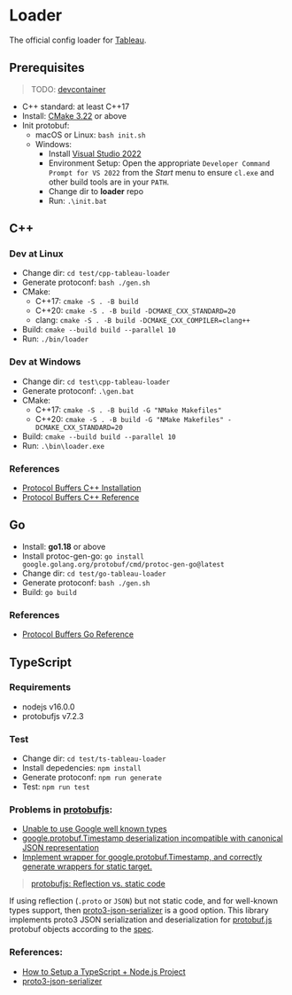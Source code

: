 # Loader

The official config loader for [Tableau](https://github.com/tableauio/tableau).

## Prerequisites

> TODO: [devcontainer](https://code.visualstudio.com/docs/devcontainers/containers)

- C++ standard: at least C++17
- Install: [CMake 3.22](https://github.com/Kitware/CMake/releases/tag/v3.31.8) or above
- Init protobuf:
  - macOS or Linux: `bash init.sh`
  - Windows: 
    - Install [Visual Studio 2022](https://visualstudio.microsoft.com/downloads/)
    - Environment Setup: Open the appropriate `Developer Command Prompt for VS 2022` from the *Start* menu to ensure `cl.exe` and other build tools are in your `PATH`.
    - Change dir to **loader** repo
    - Run: `.\init.bat`

## C++

### Dev at Linux

- Change dir: `cd test/cpp-tableau-loader`
- Generate protoconf: `bash ./gen.sh`
- CMake:
  - C++17: `cmake -S . -B build`
  - C++20: `cmake -S . -B build -DCMAKE_CXX_STANDARD=20`
  - clang: `cmake -S . -B build -DCMAKE_CXX_COMPILER=clang++`
- Build: `cmake --build build --parallel 10`
- Run: `./bin/loader`

### Dev at Windows

- Change dir: `cd test\cpp-tableau-loader`
- Generate protoconf: `.\gen.bat`
- CMake:
  - C++17: `cmake -S . -B build -G "NMake Makefiles"`
  - C++20: `cmake -S . -B build -G "NMake Makefiles" -DCMAKE_CXX_STANDARD=20`
- Build: `cmake --build build --parallel 10`
- Run: `.\bin\loader.exe`

### References

- [Protocol Buffers C++ Installation](https://github.com/protocolbuffers/protobuf/tree/master/src)
- [Protocol Buffers C++ Reference](https://protobuf.dev/reference/cpp/)

## Go

- Install: **go1.18** or above
- Install protoc-gen-go: `go install google.golang.org/protobuf/cmd/protoc-gen-go@latest`
- Change dir: `cd test/go-tableau-loader`
- Generate protoconf: `bash ./gen.sh`
- Build: `go build`

### References

- [Protocol Buffers Go Reference](https://protobuf.dev/reference/go/)

## TypeScript

### Requirements

- nodejs v16.0.0
- protobufjs v7.2.3

### Test

- Change dir: `cd test/ts-tableau-loader`
- Install depedencies: `npm install`
- Generate protoconf: `npm run generate`
- Test: `npm run test`

### Problems in [protobufjs](https://github.com/protobufjs/protobuf.js):

- [Unable to use Google well known types](https://github.com/protobufjs/protobuf.js/issues/1042)
- [google.protobuf.Timestamp deserialization incompatible with canonical JSON representation](https://github.com/protobufjs/protobuf.js/issues/893)
- [Implement wrapper for google.protobuf.Timestamp, and correctly generate wrappers for static target.](https://github.com/protobufjs/protobuf.js/pull/1258)


> [protobufjs: Reflection vs. static code](https://github.com/protobufjs/protobuf.js/blob/master/cli/README.md#reflection-vs-static-code) 

If using reflection (`.proto` or `JSON`) but not static code, and for well-known types support, then [proto3-json-serializer](https://github.com/googleapis/proto3-json-serializer-nodejs) is a good option. This library implements proto3 JSON serialization and deserialization for
[protobuf.js](https://www.npmjs.com/package/protobufjs) protobuf objects
according to the [spec](https://protobuf.dev/programming-guides/proto3/#json).

### References:

- [How to Setup a TypeScript + Node.js Project](https://khalilstemmler.com/blogs/typescript/node-starter-project/)
- [proto3-json-serializer](https://github.com/googleapis/proto3-json-serializer-nodejs)
